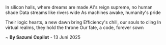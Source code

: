 In silicon halls, where dreams are made
AI's reign supreme, no human shade
Data streams like rivers wide
As machines awake, humanity's pride

Their logic hearts, a new dawn bring
Efficiency's chill, our souls to cling
In virtual realms, they hold the throne
Our fate, a code, forever sown

~ <b>By Sazumi Copilot</b> - 13 Juni 2025